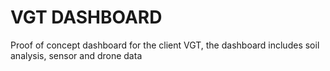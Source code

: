 # VGT DASHBOARD

Proof of concept dashboard for the client VGT, the dashboard includes soil analysis, sensor and drone data